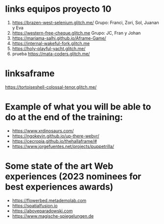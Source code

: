 # links equipos proyecto 10
1. https://brazen-west-selenium.glitch.me/ Grupo: Franci, Zori, Sol, Juanan y Eva
2. https://western-free-cheque.glitch.me Grupo: JC, Fran y Johan
3. https://mariama-salhi.github.io/Aframe-Game/ 
4. https://internal-wakeful-fork.glitch.me
5. https://holy-playful-yacht.glitch.me/
6. prueba https://mata-coders.glitch.me/

# linksaframe
https://tortoiseshell-colossal-tenor.glitch.me/

# Example of what you will be able to do at the end of the training:
- https://www.xrdinosaurs.com/
- https://ngokevin.github.io/up-there-webvr/
- https://cecropia.github.io/thehallaframe/#
- https://www.jorgefuentes.net/projects/puppetrilla/

# Some state of the art Web experiences (2023 nominees for best experiences awards)
- https://flowerbed.metademolab.com
- https://spatialfusion.io
- https://aboveparadowski.com
- https://www.magische-spiegelungen.de
